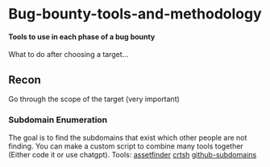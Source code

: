 # Bug-bounty-tools-and-methodology
#### Tools to use in each phase of a bug bounty

What to do after choosing a target...

## Recon

Go through the scope of the target (very important)

### Subdomain Enumeration 
The goal is to find the subdomains that exist which other people are not finding.
You can make a custom script to combine many tools together (Either code it or use chatgpt).
Tools:
[assetfinder](https://github.com/tomnomnom/assetfinder.git)
[crtsh](https://github.com/YashGoti/crtsh.git)
[github-subdomains](https://github.com/gwen001/github-subdomains.git)
